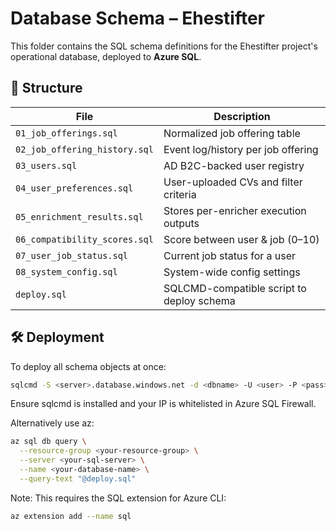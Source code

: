 # Database Schema – Ehestifter

This folder contains the SQL schema definitions for the Ehestifter project's operational database, deployed to **Azure SQL**.

## 📁 Structure

| File                          | Description                                 |
|------------------------------|---------------------------------------------|
| `01_job_offerings.sql`       | Normalized job offering table               |
| `02_job_offering_history.sql`| Event log/history per job offering          |
| `03_users.sql`               | AD B2C-backed user registry                 |
| `04_user_preferences.sql`    | User-uploaded CVs and filter criteria       |
| `05_enrichment_results.sql`  | Stores per-enricher execution outputs       |
| `06_compatibility_scores.sql`| Score between user & job (0–10)             |
| `07_user_job_status.sql`     | Current job status for a user               |
| `08_system_config.sql`       | System-wide config settings                 |
| `deploy.sql`                 | SQLCMD-compatible script to deploy schema   |

## 🛠️ Deployment

To deploy all schema objects at once:

```bash
sqlcmd -S <server>.database.windows.net -d <dbname> -U <user> -P <pass> -i deploy.sql
```
Ensure sqlcmd is installed and your IP is whitelisted in Azure SQL Firewall.

Alternatively use az:
```bash
az sql db query \
  --resource-group <your-resource-group> \
  --server <your-sql-server> \
  --name <your-database-name> \
  --query-text "@deploy.sql"
```  

Note: This requires the SQL extension for Azure CLI:
```bash
az extension add --name sql
```